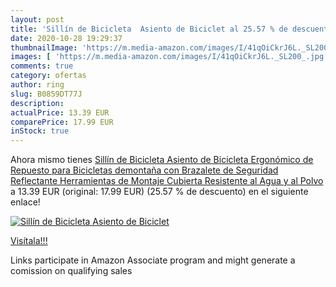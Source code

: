 ```yaml
---
layout: post
title: 'Sillín de Bicicleta  Asiento de Biciclet al 25.57 % de descuento'
date: 2020-10-28 19:29:37
thumbnailImage: 'https://m.media-amazon.com/images/I/41qOiCkrJ6L._SL200_.jpg'
images: [ 'https://m.media-amazon.com/images/I/41qOiCkrJ6L._SL200_.jpg' ]
comments: true
category: ofertas
author: ring
slug: B0859DT77J
description:
actualPrice: 13.39 EUR
comparePrice: 17.99 EUR
inStock: true
---
```


Ahora mismo tienes [Sillín de Bicicleta  Asiento de Bicicleta Ergonómico de Repuesto para Bicicletas demontaña  con Brazalete de Seguridad Reflectante  Herramientas de Montaje  Cubierta Resistente al Agua y al Polvo](https://www.amazon.es/dp/B0859DT77J/?tag=tolees-21) a 13.39 EUR (original: 17.99 EUR) (25.57 %  de descuento) en el siguiente enlace!

[![Sillín de Bicicleta  Asiento de Biciclet](https://m.media-amazon.com/images/I/41qOiCkrJ6L._SL200_.jpg)](https://www.amazon.es/dp/B0859DT77J/?tag=tolees-21)

[Visítala!!!](https://www.amazon.es/dp/B0859DT77J/?tag=tolees-21)

Links participate in Amazon Associate program and might generate a comission on qualifying sales
